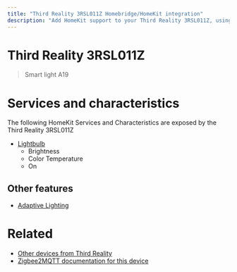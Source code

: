 ```yaml
---
title: "Third Reality 3RSL011Z Homebridge/HomeKit integration"
description: "Add HomeKit support to your Third Reality 3RSL011Z, using Homebridge, Zigbee2MQTT and homebridge-z2m."
---
```

<!---
This file has been GENERATED using src/docgen/docgen.ts
DO NOT EDIT THIS FILE MANUALLY!
-->
# Third Reality 3RSL011Z
> Smart light A19


# Services and characteristics
The following HomeKit Services and Characteristics are exposed by
the Third Reality 3RSL011Z

* [Lightbulb](../../light.md)
  * Brightness
  * Color Temperature
  * On

## Other features
* [Adaptive Lighting](../../light.md)

# Related
* [Other devices from Third Reality](../index.md#third_reality)
* [Zigbee2MQTT documentation for this device](https://www.zigbee2mqtt.io/devices/3RSL011Z.html)